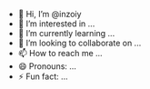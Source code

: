 - 👋 Hi, I’m @inzoiy
- 👀 I’m interested in ...
- 🌱 I’m currently learning ...
- 💞️ I’m looking to collaborate on ...
- 📫 How to reach me ...
- 😄 Pronouns: ...
- ⚡ Fun fact: ...

<!---
inzoiy/inzoiy is a ✨ special ✨ repository because its `README.md` (this file) appears on your GitHub profile.
You can click the Preview link to take a look at your changes.
--->
